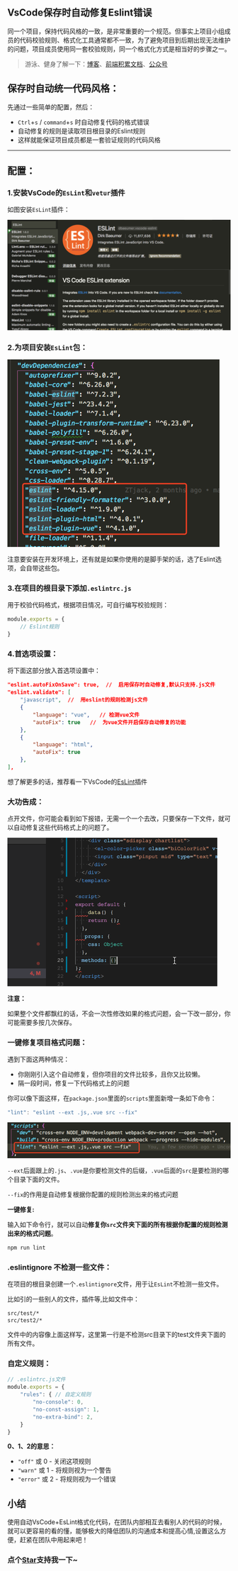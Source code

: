 ## VsCode保存时自动修复Eslint错误

同一个项目，保持代码风格的一致，是非常重要的一个规范。但事实上项目小组成员的代码校验规则、格式化工具通常都不一致，为了避免项目到后期出现无法维护的问题，项目成员使用同一套校验规则，同一个格式化方式是相当好的步骤之一。

> 游泳、健身了解一下：[博客](http://obkoro1.com/)、[前端积累文档](http://obkoro1.com/web_accumulate/accumulate/)、[公众号](https://github.com/OBKoro1/articleImg_src/blob/master/juejin/1631b6f52f7e7015.jpeg?raw=true)

## 保存时自动统一代码风格：

先通过一些简单的配置，然后：

* `Ctrl`+`s` / `command`+`s` 时自动修复代码的格式错误
* 自动修复的规则是读取项目根目录的Eslint规则
* 这样就能保证项目成员都是一套验证规则的代码风格

---

## 配置：

### 1.安装VsCode的`EsLint`和`vetur`插件

如图安装`EsLint`插件：

![](https://github.com/OBKoro1/articleImg_src/blob/master/juejin/165e132647eca15f?raw=true)

### 2.为项目安装`EsLint`包：

![](https://github.com/OBKoro1/articleImg_src/blob/master/juejin/165e136abe3b1feb?raw=true)

注意要安装在开发环境上，还有就是如果你使用的是脚手架的话，选了Eslint选项，会自带这些包。

### 3.在项目的根目录下添加`.eslintrc.js`

用于校验代码格式，根据项目情况，可自行编写校验规则：

```js
module.exports = {
    // Eslint规则
}
```

### 4.首选项设置：

将下面这部分放入首选项设置中：

```json
"eslint.autoFixOnSave": true,  //  启用保存时自动修复,默认只支持.js文件
"eslint.validate": [
    "javascript",  //  用eslint的规则检测js文件
    {
        "language": "vue",   // 检测vue文件
        "autoFix": true   //  为vue文件开启保存自动修复的功能
    },
    {
        "language": "html",
        "autoFix": true
    },
],
```      

想了解更多的话，推荐看一下VsCode的[EsLint](https://marketplace.visualstudio.com/items?itemName=dbaeumer.vscode-eslint)插件

### 大功告成：

点开文件，你可能会看到如下报错，无需一个一个去改，只要保存一下文件，就可以自动修复这些代码格式上的问题了。

![](https://github.com/OBKoro1/articleImg_src/blob/master/juejin/165e151df42747c4?raw=true)

**注意：**

如果整个文件都飘红的话，不会一次性修改如果的格式问题，会一下改一部分，你可能需要多按几次保存。

### 一键修复项目格式问题：

遇到下面这两种情况：

* 你刚刚引入这个自动修复，但你项目的文件比较多，且你又比较懒。
* 隔一段时间，修复一下代码格式上的问题

你可以像下面这样，在`package.json`里面的`scripts`里面新增一条如下命令：

```js
"lint": "eslint --ext .js,.vue src --fix"
```

![](https://github.com/OBKoro1/articleImg_src/blob/master/juejin/165e1561a9b92866?raw=true)

`--ext`后面跟上的`.js`、`.vue`是你要检测文件的后缀，`.vue`后面的`src`是要检测的哪个目录下面的文件。

`--fix`的作用是自动修复根据你配置的规则检测出来的格式问题

**一键修复:**

输入如下命令行，就可以自动**修复你`src`文件夹下面的所有根据你配置的规则检测出来的格式问题**。

```js
npm run lint
```

### .eslintignore 不检测一些文件：

在项目的根目录创建一个`.eslintignore`文件，用于让`EsLint`不检测一些文件。

比如引的一些别人的文件，插件等,比如文件中：

```
src/test/* 
src/test2/* 
```

文件中的内容像上面这样写，这里第一行是不检测src目录下的test文件夹下面的所有文件。

### 自定义规则：

```js
// .eslintrc.js文件
module.exports = {
    "rules": { // 自定义规则
        "no-console": 0,
        "no-const-assign": 1, 
        "no-extra-bind": 2,
    }
}
```    

**0、1、2的意思：**

* `"off"` 或 0 - 关闭这项规则
* `"warn"` 或 1 - 将规则视为一个警告
* `"error"` 或 2 - 将规则视为一个错误

## 小结

使用自动VsCode+EsLint格式化代码，在团队内部相互去看别人的代码的时候，就可以更容易的看的懂，能够极大的降低团队的沟通成本和提高心情,设置这么方便，赶紧在团队中用起来吧！
<!-- 特殊字符串：用于修改/删除markdown的结尾提示语-OBKoro1 -->
### 点个[Star](https://github.com/OBKoro1/web_accumulate)支持我一下~

<!-- '特殊字符串：用于删除编译后的issue组件-OBKoro1 -->
<!-- more -->
<comment-comment/>
